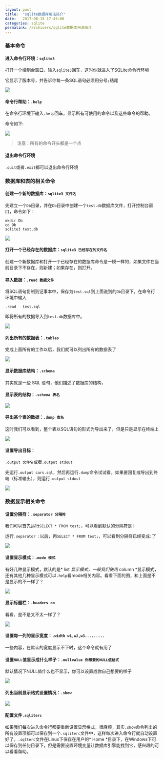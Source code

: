 ```yaml
---
layout: post
title:  "sqlite数据库用法简介"
date:   2017-08-15 17:45:00
categories: sqlite
permalink: /archivers/sqlite数据库用法简介
---
```


### 基本命令

#### 进入命令行环境：`sqlite3`

打开一个控制台窗口，输入`sqlite3`回车，这时你就进入了SQLite命令行环境

它显示了版本号，并告诉你每一条SQL语句必须用分号`;`结尾 

![](https://lyxw.github.io/images/sqlite/sqlite1.png)

#### 命令行帮助：`.help`

在命令行环境下输入`.help`回车，显示所有可使用的命令以及这些命令的帮助。

命令如下:

![](https://lyxw.github.io/images/sqlite/sqlite_help.png)

> 注意：所有的命令开头都是一个点

#### 退出命令行环境

`.quit`或者`.exit`都可以退出命令行环境

### 数据库和表的相关命令

#### 创建一个新的数据库：`sqlite3 文件名`

先建立一个`Db`目录，并在`Db`目录中创建一个`test.db`数据库文件，打开控制台窗口，命令如下：

```
mkdir Db
cd Db
sqlite3 test.db
```

![](https://lyxw.github.io/images/sqlite/sqlite2.png)

#### 打开一个已经存在的数据库：`sqlite3 已经存在的文件名`

创建一个新数据库和打开一个已经存在的数据库命令是一模一样的，如果文件在当前目录下不存在，则新建；如果存在，则打开。

#### 导入数据：`.read 数据文件`

将SQL语句复制到记事本中，保存为`test.sql`到上面说到的`Db`目录下，在命令行环境中输入

```
.read   test.sql
```

即将所有的数据导入到`test.db`数据库中。

![](https://lyxw.github.io/images/sqlite/sqlite3.png)

#### 列出所有的数据表：`.tables`

完成上面所有的工作以后，我们就可以列出所有的数据表了

![](https://lyxw.github.io/images/sqlite/sqlite4.png)

#### 显示数据库结构：`.schema`

其实就是一些 SQL 语句，他们描述了数据库的结构，

#### 显示表的结构：`.schema 表名`

![](https://lyxw.github.io/images/sqlite/sqlite4.png)

#### 导出某个表的数据：`.dump 表名`

这时我们可以看到，整个表以SQL语句的形式为导出来了，但是只是显示在终端上

![](https://lyxw.github.io/images/sqlite/sqlite5.png)

#### 设置导出目标： 

`.output 文件名`或者`.output stdout`

先运行`.output cars.sql`，然后再运行`.dump`命令试试看。如果要回复成导出到终端（标准输出），则运行`.output stdout`

![](https://lyxw.github.io/images/sqlite/sqlite6.png)

### 数据显示相关命令

#### 设置分隔符：`.separator 分隔符`

我们可以首先运行`SELECT * FROM test;`，可以看到默认的分隔符是`| `

运行`.separator :`以后，再`SELECT * FROM test;`，可以看到分隔符已经变成`:`了

![](https://lyxw.github.io/images/sqlite/sqlite7.png)

#### 设置显示模式：`.mode 模式`

有好几种显示模式，默认的是* list *显示模式，一般我们使用* column *显示模式，还有其他几种显示模式可以`.help`看mode相关内容。看看下面的图，和上面是不是显示的不一样了？

![](https://lyxw.github.io/images/sqlite/sqlite8.png)

#### 显示标题栏：`.headers on`

看看，是不是又不太一样了？

![](https://lyxw.github.io/images/sqlite/sqlite9.png)

#### 设置每一列的显示宽度：`.width w1,w2,w3.........`

一些内容，在默认的宽度显示不下时，这个命令就有用了

#### 设置`NULL`值显示成什么样子：`.nullvalue 你想要的NULL值格式`

默认情况下NULL值什么也不显示，你可以设置成你自己想要的样子

![](https://lyxw.github.io/images/sqlite/sqlite10.png)

#### 列出当前显示格式设置情况：`.show`

![](https://lyxw.github.io/images/sqlite/sqlite11.png)

#### 配置文件`.sqliterc`

如果我们每次进入命令行都要重新设置显示格式，很麻烦，其实`.show`命令列出的所有设置项都可以保存到一个`.sqliterc`文件中，这样每次进入命令行就自动设置好了。`.sqlterc`文件在Linux下保存在用户的* Home *目录下，在Windows下可以保存到任何目录下，但是需要设置环境变量让数据库引擎能找到它，感兴趣的可以看看帮助。
